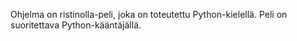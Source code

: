 Ohjelma on ristinolla-peli, joka on toteutettu Python-kielellä. Peli on suoritettava Python-kääntäjällä.